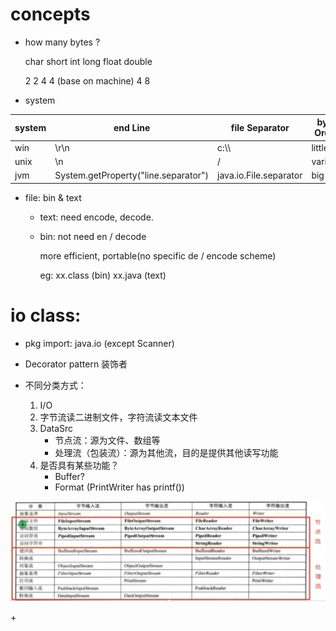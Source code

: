 # concepts
+ how many bytes ?

  char    short    int    long    float   double

  2 2 4 4 (base on machine) 4 8

+ system

| system | end Line                             | file Separator         | byte Order |
| ------ | ------------------------------------ | ---------------------- | ---------- |
| win    | \r\n                                 | c:\\\\                 | little     |
| unix   | \n                                   | /                      | various    |
| jvm    | System.getProperty("line.separator") | java.io.File.separator | big        |


+ file: bin & text
  + text: need encode, decode.

  + bin: not need en / decode

      more efficient, portable(no specific de / encode scheme)
    
      eg: xx.class (bin)     xx.java  (text)
 

# io class:

+ pkg import: java.io (except Scanner)

+ Decorator pattern 装饰者

+ 不同分类方式：
  1. I/O 
  2. 字节流读二进制文件，字符流读文本文件
  3. DataSrc
     + 节点流：源为文件、数组等
     + 处理流（包装流）：源为其他流，目的是提供其他读写功能
  4. 是否具有某些功能？
     + Buffer? 
     + Format (PrintWriter has printf())

![](../img_type.png)
 
+[](../img_extend.png)
